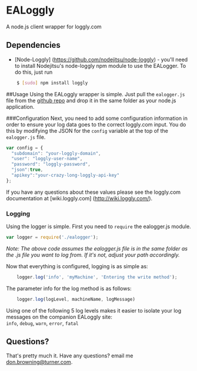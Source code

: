 # EALoggly
A node.js client wrapper for loggly.com


## Dependencies
- [Node-Loggly] (https://github.com/nodejitsu/node-loggly) - you'll need to install Nodejitsu's node-loggly npm module to use the EALogger.  To do this, just run    
``` bash
	$ [sudo] npm install loggly
```


##Usage
Using the EALoggly wrapper is simple.  Just pull the ```ealogger.js``` file from the [github repo](https://github.com/donwb/ealogger) and drop it in the same folder as your node.js application.    

###Configuration
Next, you need to add some configuration information in order to ensure your log data goes to the correct loggly.com input.  You do this by modifying the JSON for the ```config``` variable at the top of the ```ealogger.js``` file.  

``` js
var config = {
  "subdomain": "your-loggly-domain",
  "user": "loggly-user-name",
  "password": "loggly-password",
  "json":true,
  "apikey":"your-crazy-long-loggly-api-key"
};
```
If you have any questions about these values please see the loggly.com documentation at [wiki.loggly.com] (http://wiki.loggly.com/).

### Logging
Using the logger is simple.  First you need to ```require``` the ealogger.js module.   
  
``` js
var logger = require('./ealogger');
```  
_Note: The above code assumes the ealogger.js file is in the same folder as the .js file you want to log from.  If it's not, adjust your path accordingly._


Now that everything is configured, logging is as simple as:   
``` js
	logger.log('info', 'myMachine', 'Entering the write method');
```

The parameter info for the log method is as follows:  
``` js
	logger.log(logLevel, machineName, logMessage)
```

Using one of the following 5 log levels makes it easier to isolate your log messages on the companion EALoggly site:   
```info```, ```debug```, ```warn```, ```error```, ```fatal```   

## Questions?
That's pretty much it.  Have any questions?  email me don.browning@turner.com.  
